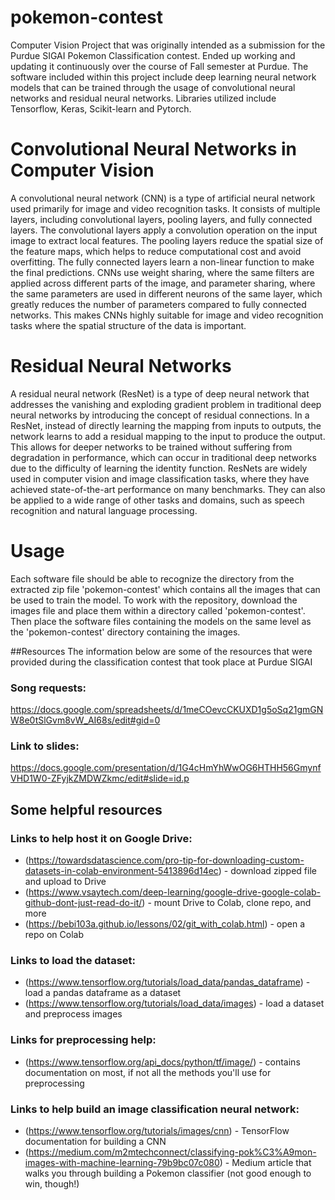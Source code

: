 # pokemon-contest
Computer Vision Project that was originally intended as a submission for the Purdue SIGAI Pokemon Classification contest. Ended up working and updating it continuously over the course of Fall semester at Purdue. The software included within this project include deep learning neural network models that can be trained through the usage of convolutional neural networks and residual neural networks. Libraries utilized include Tensorflow, Keras, Scikit-learn and Pytorch. 

# Convolutional Neural Networks in Computer Vision
A convolutional neural network (CNN) is a type of artificial neural network used primarily for image and video recognition tasks. It consists of multiple layers, including convolutional layers, pooling layers, and fully connected layers. The convolutional layers apply a convolution operation on the input image to extract local features. The pooling layers reduce the spatial size of the feature maps, which helps to reduce computational cost and avoid overfitting. The fully connected layers learn a non-linear function to make the final predictions. CNNs use weight sharing, where the same filters are applied across different parts of the image, and parameter sharing, where the same parameters are used in different neurons of the same layer, which greatly reduces the number of parameters compared to fully connected networks. This makes CNNs highly suitable for image and video recognition tasks where the spatial structure of the data is important.

# Residual Neural Networks
A residual neural network (ResNet) is a type of deep neural network that addresses the vanishing and exploding gradient problem in traditional deep neural networks by introducing the concept of residual connections. In a ResNet, instead of directly learning the mapping from inputs to outputs, the network learns to add a residual mapping to the input to produce the output. This allows for deeper networks to be trained without suffering from degradation in performance, which can occur in traditional deep networks due to the difficulty of learning the identity function. ResNets are widely used in computer vision and image classification tasks, where they have achieved state-of-the-art performance on many benchmarks. They can also be applied to a wide range of other tasks and domains, such as speech recognition and natural language processing.

# Usage
Each software file should be able to recognize the directory from the extracted zip file 'pokemon-contest' which contains all the images that can be used to train the model. To work with the repository, download the images file and place them within a directory called 'pokemon-contest'. Then place the software files containing the models on the same level as the 'pokemon-contest' directory containing the images.

##Resources
The information below are some of the resources that were provided during the classification contest that took place at Purdue SIGAI

### Song requests:
https://docs.google.com/spreadsheets/d/1meCOevcCKUXD1g5oSq21gmGNW8e0tSlGvm8vW_AI68s/edit#gid=0

### Link to slides:
https://docs.google.com/presentation/d/1G4cHmYhWwOG6HTHH56GmynfVHD1W0-ZFyjkZMDWZkmc/edit#slide=id.p

## Some helpful resources

### Links to help host it on Google Drive:
- (https://towardsdatascience.com/pro-tip-for-downloading-custom-datasets-in-colab-environment-5413896d14ec) - download zipped file and upload to Drive
- (https://www.vsaytech.com/deep-learning/google-drive-google-colab-github-dont-just-read-do-it/) - mount Drive to Colab, clone repo, and more
- (https://bebi103a.github.io/lessons/02/git_with_colab.html) - open a repo on Colab

### Links to load the dataset:
- (https://www.tensorflow.org/tutorials/load_data/pandas_dataframe) - load a pandas dataframe as a dataset
- (https://www.tensorflow.org/tutorials/load_data/images) - load a dataset and preprocess images

### Links for preprocessing help:
- (https://www.tensorflow.org/api_docs/python/tf/image/) - contains documentation on most, if not all the methods you'll use for preprocessing

### Links to help build an image classification neural network:
- (https://www.tensorflow.org/tutorials/images/cnn) - TensorFlow documentation for building a CNN
- (https://medium.com/m2mtechconnect/classifying-pok%C3%A9mon-images-with-machine-learning-79b9bc07c080) - Medium article that walks you through building a Pokemon classifier (not good enough to win, though!)
